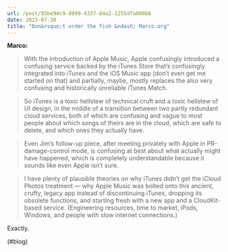 ```yaml
---
url: /post/95be94c9-8999-4337-84a2-1255dfa600b6
date: 2015-07-30
title: "Don&rsquo;t order the fish &ndash; Marco.org"
---
```


**Marco:**



> With the introduction of Apple Music, Apple confusingly introduced a confusing service backed by the iTunes Store that’s confusingly integrated into iTunes and the iOS Music app (don’t even get me started on that) and partially, maybe, mostly replaces the also very confusing and historically unreliable iTunes Match.

    

> So iTunes is a toxic hellstew of technical cruft and a toxic hellstew of UI design, in the middle of a transition between two partly redundant cloud services, both of which are confusing and vague to most people about which songs of theirs are in the cloud, which are safe to delete, and which ones they actually have.

    

> Even Jim’s follow-up piece, after meeting privately with Apple in PR-damage-control mode, is confusing at best about what actually might have happened, which is completely understandable because it sounds like even Apple isn’t sure.

    

> I have plenty of plausible theories on why iTunes didn’t get the iCloud Photos treatment — why Apple Music was bolted onto this ancient, crufty, legacy app instead of discontinuing iTunes, dropping its obsolete functions, and starting fresh with a new app and a CloudKit-based service. (Engineering resources, time to market, iPods, Windows, and people with slow internet connections.) 



Exactly.



(#blog)